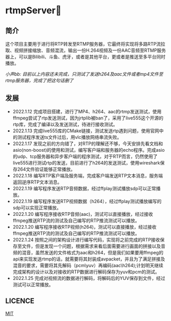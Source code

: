 # rtmpServer🐥

## 简介
这个项目主要用于进行将RTP转发至RTMP服务器，它最终将实现将多路RTP流拉取、视频拼接缩放、音频混流，输出一份H.264视频及一份AAC音频至RTMP服务器上，可以是Bilibili、斗鱼、虎牙，或者是其他平台，更或者是推送至多平台同时播放。

*小声bb: 目前以上内容还未完成，只测试了发送h264及aac文件或者mp4文件至rtmp服务器，完成了把这句话删了*

## 发展

- 2022.1.12 完成项目搭建，进行了MP4、h264、aac的rtmp发送测试，使用ffmpeg尝试了rtp发送测试，因为jrtplib被ban了，采用了live555这个开源的rtp库，完成了编译以及发送测试，待进行接收测试。
- 2022.1.13 完成live555库的CMake链接，测试发送rtp遇到问题，使用官网中的测试程序发送ts文件过后，用vlc播放网络串流失败。
- 2022.1.17 发现之前的方向错了，对RTP的理解还不够，今天安排先看文档和asio(non-boost)的使用和测试，编写客户端和服务器的echo程序。完成asio的udp、tcp服务器和异步客户端的程序测试，对于RTP而言，仍然使用了live555进行测试rtp的发送，目前进行了h264的发送测试，使用wireshark保存264文件验证能够正常播放。
- 2022.1.18 编写RTP客户端及服务端，完成客户端发送RTP文本消息，服务端返回逆序RTP文本消息。
- 2022.1.19 编写程序发送RTP音频数据，经过ffplay测试播放sdp可以正常播放。
- 2022.1.19 编写程序发送RTP视频数据（h264），经过ffplay测试播放编写的sdp可以实现正常播放。
- 2022.1.20 编写程序接收RTP音频(aac)，测试可以直接播放，经过接收ffmpeg推送RTP流的测试及自己编写的RTP推流测试可以播放。
- 2022.1.20 编写程序接收RTP视频(h264)，测试可以直接播放，经过接收ffmpeg推送RTP流的测试及自己编写的RTP推流测试可以播放。
- 2022.1.24 按照之间的架构设计进行编写代码，实现将之前完成的RTP接收保存至文件，但是发现一个问题，根据需求来看后面需要进行画面的拼接以及音频的混音，虽然发送的文件格式为aac和h264，但是我们如果要用ffmpeg的api来实现发送rtmp的话，就需要将其封装成avpacket，并且为了满足拼接及混音的要求，需要将其先解码（pcm\yuv）再编码(aac\h264);计划明天继续完成架构的设计以及对接收的RTP数据进行解码保存为yuv和pcm的测试。
- 2022.1.25 完成对视频流的数据进行解码，将解码后的YUV保存到文件，经过测试可以正常播放。
## LICENCE
[MIT](https://github.com/AstroYoung617/rtmpServer/blob/main/LICENSE)
